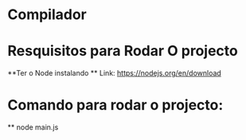 # Compilador

# Resquisitos para Rodar O projecto
  **Ter o Node instalando 
  ** Link: https://nodejs.org/en/download

# Comando para rodar o projecto:
  ** node main.js